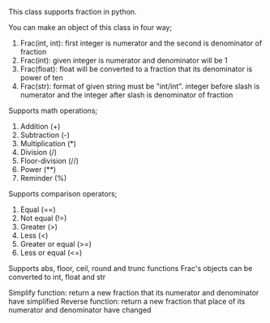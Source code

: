 This class supports fraction in python.

You can make an object of this class in four way;
1. Frac(int, int): first integer is numerator and the second is denominator of fraction
2. Frac(int): given integer is numerator and denominator will be 1
3. Frac(float): float will be converted to a fraction that its denominator is power of ten
4. Frac(str): format of given string must be "int/int". integer before slash is numerator and the integer after slash is denominator of fraction

Supports math operations;
1. Addition (+)
2. Subtraction (-)
3. Multiplication (*)
4. Division (/)
5. Floor-division (//)
6. Power (**)
7. Reminder (%)

Supports comparison operators;
1. Equal (==)
2. Not equal (!=)
3. Greater (>)
4. Less (<)
5. Greater or equal (>=)
6. Less or equal (<=)

Supports abs, floor, ceil, round and trunc functions
Frac's objects can be converted to int, float and str

Simplify function: return a new fraction that its numerator and denominator have simplified
Reverse function: return a new fraction that place of its numerator and denominator have changed
